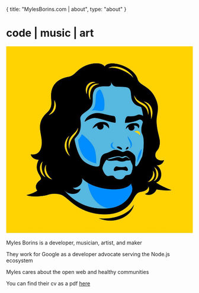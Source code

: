 {
  title: "MylesBorins.com | about",
  type: "about"
}
# code | music | art
![a picture of Myles](/images/me.jpg)

Myles Borins is a developer, musician, artist, and maker

They work for Google as a developer advocate serving the Node.js ecosystem

Myles cares about the open web and healthy communities

You can find their cv as a pdf [here](http://MylesBorins.com/cv.pdf)
